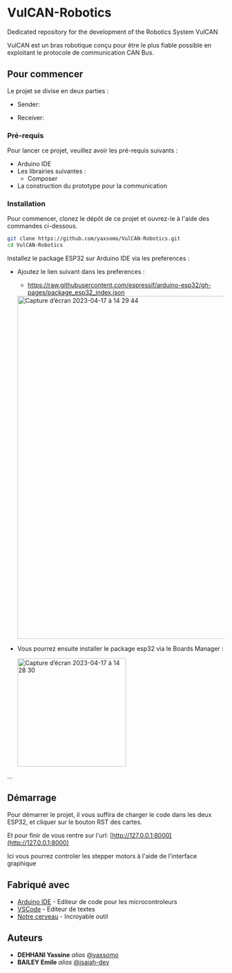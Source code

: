 # VulCAN-Robotics
Dedicated repository for the development of the Robotics System VulCAN

VulCAN est un bras robotique conçu pour être le plus fiable possible en exploitant le protocole de communication CAN Bus.

## Pour commencer

Le projet se divise en deux parties : 

- Sender:

- Receiver:

### Pré-requis

Pour lancer ce projet, veuillez avoir les pré-requis suivants :

- Arduino IDE
- Les librairies suivantes : 
    - Composer
- La construction du prototype pour la communication

### Installation

Pour commencer, clonez le dépôt de ce projet et ouvrez-le à l'aide des commandes ci-dessous.

```bash
git clone https://github.com/yaxsomo/VulCAN-Robotics.git
cd VulCAN-Robotics
```

Installez le package ESP32 sur Arduino IDE via les preferences : 
- Ajoutez le lien suivant dans les preferences : 
    - https://raw.githubusercontent.com/espressif/arduino-esp32/gh-pages/package_esp32_index.json
    <img width="795" alt="Capture d’écran 2023-04-17 à 14 29 44" src="https://user-images.githubusercontent.com/71334330/232485206-3e3956b8-019d-4d20-9b7d-31b446f0c80e.png">

- Vous pourrez ensuite installer le package esp32 via le Boards Manager : 

    <img width="251" alt="Capture d’écran 2023-04-17 à 14 28 30" src="https://user-images.githubusercontent.com/71334330/232485251-a5767f09-521f-4158-a60d-03b39c085013.png">
...

## Démarrage

Pour démarrer le projet, il vous suffira de charger le code dans les deux ESP32, et cliquer sur le bouton RST des cartes.

Et pour finir de vous rentre sur l'url: 
[http://127.0.0.1:8000](http://127.0.0.1:8000)

Ici vous pourrez controler les stepper motors à l'aide de l'interface graphique

## Fabriqué avec

* [Arduino IDE](https://docs.arduino.cc) - Editeur de code pour les microcontroleurs
* [VSCode](https://code.visualstudio.com/) - Editeur de textes
* [Notre cerveau](https://media.tenor.com/yyTPHle1YdQAAAAC/homer-brain.gif) - Incroyable outil


## Auteurs

* **DEHHANI Yassine** _alias_ [@yaxsomo](https://github.com/yaxsomo)
* **BAILEY Emile** _alias_ [@isaiah-dev](https://github.com/isaiah-dev)

